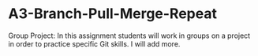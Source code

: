 # A3-Branch-Pull-Merge-Repeat
Group Project: In this assignment students will work in groups on a project in order to practice specific Git skills. 
I will add more.
